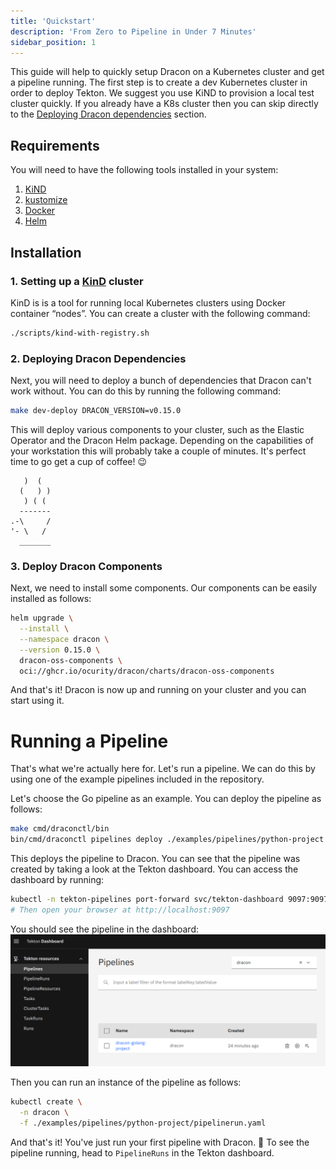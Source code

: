 ```yaml
---
title: 'Quickstart'
description: 'From Zero to Pipeline in Under 7 Minutes'
sidebar_position: 1
---
```


This guide will help to quickly setup Dracon on a Kubernetes cluster and get a
pipeline running. The first step is to create a dev Kubernetes cluster in order
to deploy Tekton. We suggest you use KiND to provision a local test cluster
quickly. If you already have a K8s cluster then you can skip directly to the
[Deploying Dracon dependencies](#2-deploying-dracon-dependencies) section.

## Requirements

You will need to have the following tools installed in your system:

1. [KiND](https://kind.sigs.k8s.io/docs/user/quick-start/#installation)
2. [kustomize](https://kubectl.docs.kubernetes.io/installation/kustomize/)
3. [Docker](https://docs.docker.com/engine/install/)
4. [Helm](https://helm.sh/docs/intro/install/)


## Installation
### 1. Setting up a [KinD](https://kind.sigs.k8s.io/) cluster

KinD is is a tool for running local Kubernetes clusters using Docker container
“nodes”. You can create a cluster with the following command:

```bash
./scripts/kind-with-registry.sh
```

### 2. Deploying Dracon Dependencies

Next, you will need to deploy a bunch of dependencies that Dracon can't work without. You can do this by running the following command:

```bash
make dev-deploy DRACON_VERSION=v0.15.0
```

This will deploy various components to your cluster, such as the Elastic Operator and the Dracon Helm package. Depending on the capabilities of your workstation this will probably
take a couple of minutes. It's perfect time to go get a cup of coffee! 😉

```text
   )  (
  (   ) )
   ) ( (
  -------
.-\     /
'- \   /
  _______
```



### 3. Deploy Dracon Components

Next, we need to install some components. Our components can be easily installed
as follows:

```bash
helm upgrade \
  --install \
  --namespace dracon \
  --version 0.15.0 \
  dracon-oss-components \
  oci://ghcr.io/ocurity/dracon/charts/dracon-oss-components
```

And that's it! Dracon is now up and running on your cluster and you can start using it.

# Running a Pipeline

That's what we're actually here for. Let's run a pipeline. We can do this by
using one of the example pipelines included in the repository.

Let's choose the Go pipeline as an example. You can deploy the pipeline as follows:

```bash
make cmd/draconctl/bin
bin/cmd/draconctl pipelines deploy ./examples/pipelines/python-project
```

This deploys the pipeline to Dracon. You can see that the pipeline was created
by taking a look at the Tekton dashboard. You can access the dashboard by running:

```bash
kubectl -n tekton-pipelines port-forward svc/tekton-dashboard 9097:9097
# Then open your browser at http://localhost:9097
```

You should see the pipeline in the dashboard:
![Screenshot of the Tekton Dashboard showing the Dracon Go Pipeline](/img/quickstart-pipeline.png)

Then you can run an instance of the pipeline as follows:

```bash
kubectl create \
  -n dracon \
  -f ./examples/pipelines/python-project/pipelinerun.yaml
```

And that's it! You've just run your first pipeline with Dracon. 🎉
To see the pipeline running, head to `PipelineRuns` in the Tekton dashboard.
